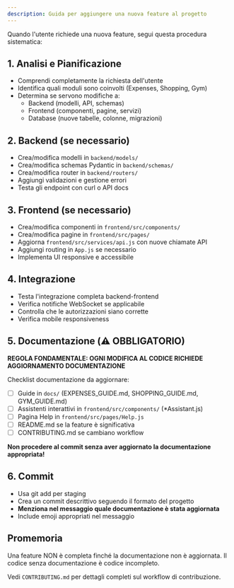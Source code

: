 ```yaml
---
description: Guida per aggiungere una nuova feature al progetto
---
```


Quando l'utente richiede una nuova feature, segui questa procedura sistematica:

## 1. Analisi e Pianificazione
- Comprendi completamente la richiesta dell'utente
- Identifica quali moduli sono coinvolti (Expenses, Shopping, Gym)
- Determina se servono modifiche a:
  - Backend (modelli, API, schemas)
  - Frontend (componenti, pagine, servizi)
  - Database (nuove tabelle, colonne, migrazioni)

## 2. Backend (se necessario)
- Crea/modifica modelli in `backend/models/`
- Crea/modifica schemas Pydantic in `backend/schemas/`
- Crea/modifica router in `backend/routers/`
- Aggiungi validazioni e gestione errori
- Testa gli endpoint con curl o API docs

## 3. Frontend (se necessario)
- Crea/modifica componenti in `frontend/src/components/`
- Crea/modifica pagine in `frontend/src/pages/`
- Aggiorna `frontend/src/services/api.js` con nuove chiamate API
- Aggiungi routing in `App.js` se necessario
- Implementa UI responsive e accessibile

## 4. Integrazione
- Testa l'integrazione completa backend-frontend
- Verifica notifiche WebSocket se applicabile
- Controlla che le autorizzazioni siano corrette
- Verifica mobile responsiveness

## 5. Documentazione (⚠️ OBBLIGATORIO)

**REGOLA FONDAMENTALE: OGNI MODIFICA AL CODICE RICHIEDE AGGIORNAMENTO DOCUMENTAZIONE**

Checklist documentazione da aggiornare:
- [ ] Guide in `docs/` (EXPENSES_GUIDE.md, SHOPPING_GUIDE.md, GYM_GUIDE.md)
- [ ] Assistenti interattivi in `frontend/src/components/` (*Assistant.js)
- [ ] Pagina Help in `frontend/src/pages/Help.js`
- [ ] README.md se la feature è significativa
- [ ] CONTRIBUTING.md se cambiano workflow

**Non procedere al commit senza aver aggiornato la documentazione appropriata!**

## 6. Commit
- Usa git add per staging
- Crea un commit descrittivo seguendo il formato del progetto
- **Menziona nel messaggio quale documentazione è stata aggiornata**
- Include emoji appropriati nel messaggio

## Promemoria

Una feature NON è completa finché la documentazione non è aggiornata. Il codice senza documentazione è codice incompleto.

Vedi `CONTRIBUTING.md` per dettagli completi sul workflow di contribuzione.
